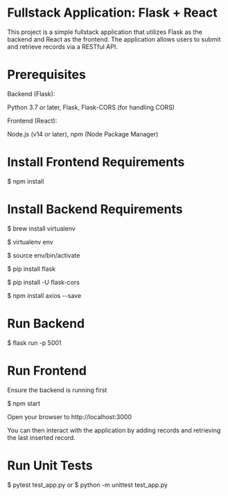 # **Fullstack Application: Flask + React**

This project is a simple fullstack application that utilizes Flask as the backend and React as the frontend. The application allows users to submit and retrieve records via a RESTful API.

# **Prerequisites**
Backend (Flask):

Python 3.7 or later, Flask, Flask-CORS (for handling CORS)

Frontend (React):

Node.js (v14 or later), npm (Node Package Manager)

# **Install Frontend Requirements**

$ npm install

# **Install Backend Requirements**

$ brew install virtualenv

$ virtualenv env

$ source env/bin/activate

$ pip install flask

$ pip install -U flask-cors

$ npm install axios --save

# **Run Backend**

$ flask run -p 5001

# **Run Frontend**

Ensure the backend is running first

$ npm start

Open your browser to http://localhost:3000

You can then interact with the application by adding records and retrieving the last inserted record.

# **Run Unit Tests**

$ pytest test_app.py   or    $ python -m unittest test_app.py
